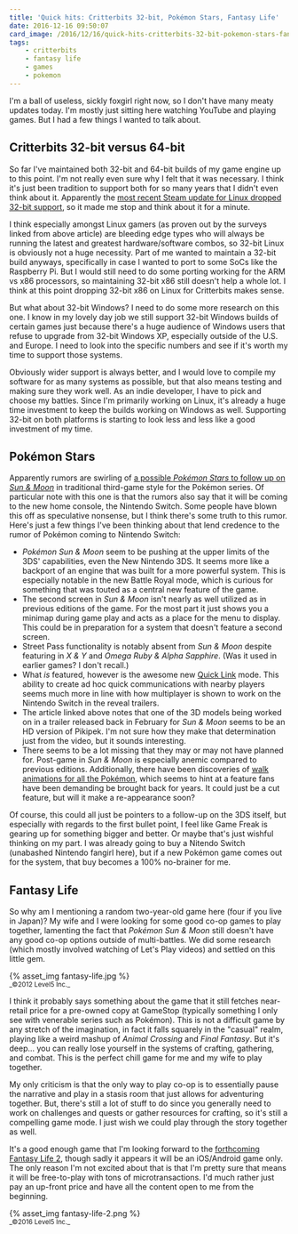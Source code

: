 ```yaml
---
title: 'Quick hits: Critterbits 32-bit, Pokémon Stars, Fantasy Life'
date: 2016-12-16 09:50:07
card_image: /2016/12/16/quick-hits-critterbits-32-bit-pokemon-stars-fantasy-life/fantasy-life.jpg
tags:
    - critterbits
    - fantasy life
    - games
    - pokemon
---
```

I'm a ball of useless, sickly foxgirl right now, so I don't have many meaty updates today. I'm mostly just sitting here watching YouTube and playing games. But I had a few things I wanted to talk about.

## Critterbits 32-bit versus 64-bit

So far I've maintained both 32-bit and 64-bit builds of my game engine up to this point. I'm not really even sure why I felt that it was necessary. I think it's just been tradition to support both for so many years that I didn't even think about it. Apparently the [most recent Steam update for Linux dropped 32-bit support](https://www.gamingonlinux.com/articles/32-bit-linux-distributions-are-no-longer-supported-by-steam-steam-web-browser-disabled.8745), so it made me stop and think about it for a minute.
<!-- more -->
I think especially amongst Linux gamers (as proven out by the surveys linked from above article) are bleeding edge types who will always be running the latest and greatest hardware/software combos, so 32-bit Linux is obviously not a huge necessity. Part of me wanted to maintain a 32-bit build anyways, specifically in case I wanted to port to some SoCs like the Raspberry Pi. But I would still need to do some porting working for the ARM vs x86 processors, so maintaining 32-bit x86 still doesn't help a whole lot. I think at this point dropping 32-bit x86 on Linux for Critterbits makes sense.

But what about 32-bit Windows? I need to do some more research on this one. I know in my lovely day job we still support 32-bit Windows builds of certain games just because there's a huge audience of Windows users that refuse to upgrade from 32-bit Windows XP, especially outside of the U.S. and Europe. I need to look into the specific numbers and see if it's worth my time to support those systems.

Obviously wider support is always better, and I would love to compile my software for as many systems as possible, but that also means testing and making sure they work well. As an indie developer, I have to pick and choose my battles. Since I'm primarily working on Linux, it's already a huge time investment to keep the builds working on Windows as well. Supporting 32-bit on both platforms is starting to look less and less like a good investment of my time.

## Pokémon Stars

Apparently rumors are swirling of [a possible _Pokémon Stars_ to follow up on _Sun & Moon_](http://www.eurogamer.net/articles/2016-11-18-nintendo-switch-will-get-pokemon-sun-and-moon-version) in traditional third-game style for the Pokémon series. Of particular note with this one is that the rumors also say that it will be coming to the new home console, the Nintendo Switch. Some people have blown this off as speculative nonsense, but I think there's some truth to this rumor. Here's just a few things I've been thinking about that lend credence to the rumor of Pokémon coming to Nintendo Switch:

* _Pokémon Sun & Moon_ seem to be pushing at the upper limits of the 3DS' capabilities, even the New Nintendo 3DS. It seems more like a backport of an engine that was built for a more powerful system. This is especially notable in the new Battle Royal mode, which is curious for something that was touted as a central new feature of the game.
* The second screen in _Sun & Moon_ isn't nearly as well utilized as in previous editions of the game. For the most part it just shows you a minimap during game play and acts as a place for the menu to display. This could be in preparation for a system that doesn't feature a second screen.
* Street Pass functionality is notably absent from _Sun & Moon_ despite featuring in _X & Y_ and _Omega Ruby & Alpha Sapphire_. (Was it used in earlier games? I don't recall.)
* What _is_ featured, however is the awesome new [Quick Link](http://www.serebii.net/sunmoon/communication.shtml) mode. This ability to create ad hoc quick communications with nearby players seems much more in line with how multiplayer is shown to work on the Nintendo Switch in the reveal trailers.
* The article linked above notes that one of the 3D models being worked on in a trailer released back in February for _Sun & Moon_ seems to be an HD version of Pikipek. I'm not sure how they make that determination just from the video, but it sounds interesting.
* There seems to be a lot missing that they may or may not have planned for. Post-game in _Sun & Moon_ is especially anemic compared to previous editions. Additionally, there have been discoveries of [walk animations for all the Pokémon](http://www.gamespot.com/articles/pokemon-sun-and-moon-unused-walking-animations-unc/1100-6446041/), which seems to hint at a feature fans have been demanding be brought back for years. It could just be a cut feature, but will it make a re-appearance soon?

Of course, this could all just be pointers to a follow-up on the 3DS itself, but especially with regards to the first bullet point, I feel like Game Freak is gearing up for something bigger and better. Or maybe that's just wishful thinking on my part. I was already going to buy a Nitendo Switch (unabashed Nintendo fangirl here), but if a new Pokémon game comes out for the system, that buy becomes a 100% no-brainer for me.

## Fantasy Life

So why am I mentioning a random two-year-old game here (four if you live in Japan)? My wife and I were looking for some good co-op games to play together, lamenting the fact that _Pokémon Sun & Moon_ still doesn't have any good co-op options outside of multi-battles. We did some research (which mostly involved watching of Let's Play videos) and settled on this little gem.

<p>{% asset_img fantasy-life.jpg %}<br><small>_©2012 Level5 Inc._</small></p>

I think it probably says something about the game that it still fetches near-retail price for a pre-owned copy at GameStop (typically something I only see with venerable series such as Pokémon). This is not a difficult game by any stretch of the imagination, in fact it falls squarely in the "casual" realm, playing like a weird mashup of _Animal Crossing_ and _Final Fantasy_. But it's deep... you can really lose yourself in the systems of crafting, gathering, and combat. This is the perfect chill game for me and my wife to play together.

My only criticism is that the only way to play co-op is to essentially pause the narrative and play in a stasis room that just allows for adventuring together. But, there's still a lot of stuff to do since you generally need to work on challenges and quests or gather resources for crafting, so it's still a compelling game mode. I just wish we could play through the story together as well.

It's a good enough game that I'm looking forward to the [forthcoming Fantasy Life 2](http://www.siliconera.com/2016/07/27/fantasy-life-2s-closed-beta-to-start-on-smartphone-in-japan-on-july-29/), though sadly it appears it will be an iOS/Android game only. The only reason I'm not excited about that is that I'm pretty sure that means it will be free-to-play with tons of microtransactions. I'd much rather just pay an up-front price and have all the content open to me from the beginning.

<p>{% asset_img fantasy-life-2.png %}<br><small>_©2016 Level5 Inc._</small></p>